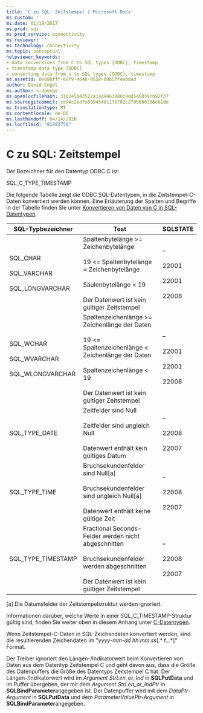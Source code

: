 ```yaml
---
title: 'C zu SQL: Zeitstempel | Microsoft Docs'
ms.custom: ''
ms.date: 01/19/2017
ms.prod: sql
ms.prod_service: connectivity
ms.reviewer: ''
ms.technology: connectivity
ms.topic: conceptual
helpviewer_keywords:
- data conversions from C to SQL types [ODBC], timestamp
- timestamp data type [ODBC]
- converting data from c to SQL types [ODBC], timestamp
ms.assetid: 0e08bfff-68f9-4648-9558-09b57fea08ad
author: David-Engel
ms.author: v-daenge
ms.openlocfilehash: 3102e5043527a1aa9463980c9dd546839cb92f37
ms.sourcegitcommit: ce94c2ad7a50945481172782c270b5b0206e61de
ms.translationtype: MT
ms.contentlocale: de-DE
ms.lasthandoff: 04/14/2020
ms.locfileid: "81283750"
---
```

# <a name="c-to-sql-timestamp"></a>C zu SQL: Zeitstempel
Der Bezeichner für den Datentyp ODBC C ist:  
  
 SQL_C_TYPE_TIMESTAMP  
  
 Die folgende Tabelle zeigt die ODBC SQL-Datentypen, in die Zeitstempel-C-Daten konvertiert werden können. Eine Erläuterung der Spalten und Begriffe in der Tabelle finden Sie unter [Konvertieren von Daten von C in SQL-Datentypen](../../../odbc/reference/appendixes/converting-data-from-c-to-sql-data-types.md).  
  
|SQL-Typbezeichner|Test|SQLSTATE|  
|-------------------------|----------|--------------|  
|SQL_CHAR<br /><br /> SQL_VARCHAR<br /><br /> SQL_LONGVARCHAR|Spaltenbytelänge >= Zeichenbytelänge<br /><br /> 19 <= Spaltenbytelänge < Zeichenbytelänge<br /><br /> Säulenbytelänge < 19<br /><br /> Der Datenwert ist kein gültiger Zeitstempel|–<br /><br /> 22001<br /><br /> 22001<br /><br /> 22008|  
|SQL_WCHAR<br /><br /> SQL_WVARCHAR<br /><br /> SQL_WLONGVARCHAR|Spaltenzeichenlänge >= Zeichenlänge der Daten<br /><br /> 19 <= Spaltenzeichenlänge < Zeichenlänge der Daten<br /><br /> Spaltenzeichenlänge < 19<br /><br /> Der Datenwert ist kein gültiger Zeitstempel|–<br /><br /> 22001<br /><br /> 22001<br /><br /> 22008|  
|SQL_TYPE_DATE|Zeitfelder sind Null<br /><br /> Zeitfelder sind ungleich Null<br /><br /> Datenwert enthält kein gültiges Datum|–<br /><br /> 22008<br /><br /> 22007|  
|SQL_TYPE_TIME|Bruchsekundenfelder sind Null[a]<br /><br /> Bruchsekundenfelder sind ungleich Null[a]<br /><br /> Datenwert enthält keine gültige Zeit|–<br /><br /> 22008<br /><br /> 22007|  
|SQL_TYPE_TIMESTAMP|Fractional Seconds-Felder werden nicht abgeschnitten<br /><br /> Bruchsekundenfelder werden abgeschnitten<br /><br /> Der Datenwert ist kein gültiger Zeitstempel|–<br /><br /> 22008<br /><br /> 22007|  
  
 [a] Die Datumsfelder der Zeitstempelstruktur werden ignoriert.  
  
 Informationen darüber, welche Werte in einer SQL_C_TIMESTAMP-Struktur gültig sind, finden Sie weiter oben in diesem Anhang unter [C-Datentypen](../../../odbc/reference/appendixes/c-data-types.md).  
  
 Wenn Zeitstempel-C-Daten in SQL-Zeichendaten konvertiert werden, sind die resultierenden Zeichendaten im "*yyyy*-*mm*-*dd* *hh*:*mm*:*ss*[.* f...*]" Format.  
  
 Der Treiber ignoriert den Längen-/Indikatorwert beim Konvertieren von Daten aus dem Datentyp Zeitstempel C und geht davon aus, dass die Größe des Datenpuffers die Größe des Datentyps Zeitstempel C hat. Der Längen-/Indikatorwert wird im *Argument StrLen_or_Ind* in **SQLPutData** und im Puffer übergeben, der mit dem *Argument StrLen_or_IndPtr* in **SQLBindParameter**angegeben ist. Der Datenpuffer wird mit dem *DataPtr-Argument* in **SQLPutData** und dem *ParameterValuePtr-Argument* in **SQLBindParameter**angegeben.
